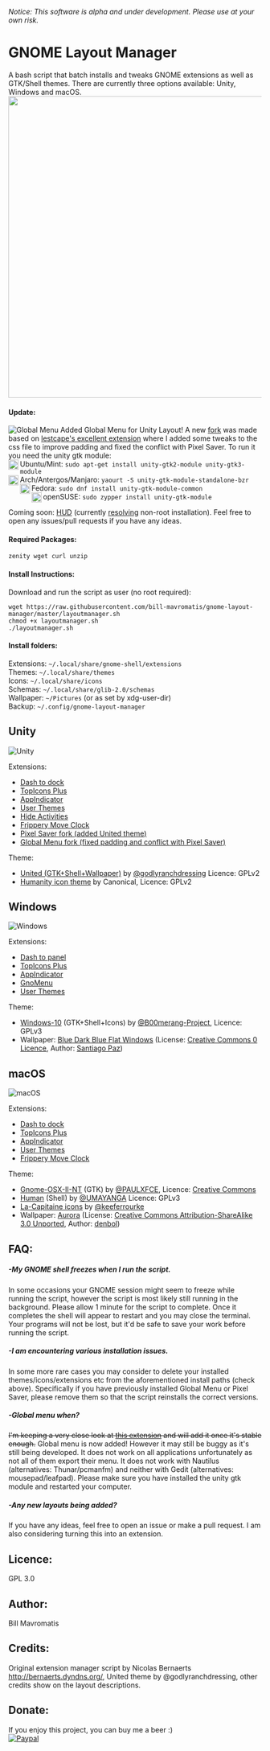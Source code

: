 *Notice: This software is alpha and under development. Please use at your own risk.*

# GNOME Layout Manager
A bash script that batch installs and tweaks GNOME extensions as well as GTK/Shell themes. There are currently three options available: Unity, Windows and macOS.
<img src="http://i.imgur.com/6Qgf2Cc.png" width="600" align="middle">

#### Update:
![Global Menu](https://giant.gfycat.com/InsistentTheseEyas.gif)
Added Global Menu for Unity Layout! A new [fork](https://github.com/bill-mavromatis/Gnome-Global-AppMenu) was made based on [lestcape's excellent extension](https://github.com/lestcape/Gnome-Global-AppMenu) where I added some tweaks to the css file to improve padding and fixed the conflict with Pixel Saver. To run it you need the unity gtk module:  
<img src="https://cdn2.iconfinder.com/data/icons/metro-uinvert-dock/256/OS_Ubuntu.png" height="20" align="left">Ubuntu/Mint: ```sudo apt-get install unity-gtk2-module unity-gtk3-module```  
<img src="https://upload.wikimedia.org/wikipedia/commons/thumb/a/a5/Archlinux-icon-crystal-64.svg/2000px-Archlinux-icon-crystal-64.svg.png" height="20" align="left"> Arch/Antergos/Manjaro: ```yaourt -S unity-gtk-module-standalone-bzr```  
<img src="https://cdn1.iconfinder.com/data/icons/system-shade-circles/512/fedora-512.png" height="20" align="left">Fedora: ```sudo dnf install unity-gtk-module-common```  
<img src="http://www.unixstickers.com/image/data/stickers/opensuse/Opensuse-logo_hexagon.sh.png" height="20" align="left">openSUSE: ```sudo zypper install unity-gtk-module``` 

Coming soon: [HUD](https://github.com/p-e-w/plotinus) (currently [resolving](https://github.com/p-e-w/plotinus/issues/25) non-root installation). Feel free to open any issues/pull requests if you have any ideas.

#### Required Packages:
```zenity wget curl unzip```  

#### Install Instructions:
Download and run the script as user (no root required):
```
wget https://raw.githubusercontent.com/bill-mavromatis/gnome-layout-manager/master/layoutmanager.sh
chmod +x layoutmanager.sh
./layoutmanager.sh
```
#### Install folders:
Extensions: ```~/.local/share/gnome-shell/extensions```   
Themes: ```~/.local/share/themes```  
Icons: ```~/.local/share/icons```  
Schemas: ```~/.local/share/glib-2.0/schemas```  
Wallpaper: ```~/Pictures``` (or as set by xdg-user-dir)  
Backup: ```~/.config/gnome-layout-manager```  

## Unity
![Unity](http://i.imgur.com/vzjZeE4.png)

Extensions:
- [Dash to dock](https://extensions.gnome.org/extension/307/dash-to-dock/)
- [TopIcons Plus](https://extensions.gnome.org/extension/1031/topicons/)
- [AppIndicator](https://extensions.gnome.org/extension/615/appindicator-support/)
- [User Themes](https://extensions.gnome.org/extension/19/user-themes/)
- [Hide Activities](https://extensions.gnome.org/extension/744/hide-activities-button/)
- [Frippery Move Clock](https://extensions.gnome.org/extension/2/move-clock/)
- [Pixel Saver fork (added United theme)](https://github.com/bill-mavromatis/pixel-saver)
- [Global Menu fork (fixed padding and conflict with Pixel Saver)](https://github.com/bill-mavromatis/Gnome-Global-AppMenu)

Theme:
- [United (GTK+Shell+Wallpaper)](https://www.gnome-look.org/p/1174889) by [@godlyranchdressing](https://github.com/godlyranchdressing) Licence: GPLv2
- [Humanity icon theme](https://launchpad.net/humanity) by Canonical, Licence: GPLv2


## Windows
![Windows](http://i.imgur.com/c4EY20U.png)

Extensions:
- [Dash to panel](https://extensions.gnome.org/extension/1160/dash-to-panel/)
- [TopIcons Plus](https://extensions.gnome.org/extension/1031/topicons/)
- [AppIndicator](https://extensions.gnome.org/extension/615/appindicator-support/)
- [GnoMenu](https://extensions.gnome.org/extension/608/gnomenu/)
- [User Themes](https://extensions.gnome.org/extension/19/user-themes/)

Theme:
- [Windows-10](https://github.com/B00merang-Project/Windows-10) (GTK+Shell+Icons) by [@B00merang-Project](https://github.com/B00merang-Project), Licence: GPLv3
- Wallpaper: [Blue Dark Blue Flat Windows](https://www.pexels.com/photo/blue-dark-blue-flat-windows-337685/) (License: [Creative Commons 0 Licence](https://creativecommons.org/publicdomain/zero/1.0/), Author: [Santiago Paz](https://www.pexels.com/u/santiago-paz-109124/)) 

## macOS
![macOS](http://i.imgur.com/aYAfZxQ.png)

Extensions:
- [Dash to dock](https://extensions.gnome.org/extension/307/dash-to-dock/)
- [TopIcons Plus](https://extensions.gnome.org/extension/1031/topicons/)
- [AppIndicator](https://extensions.gnome.org/extension/615/appindicator-support/)
- [User Themes](https://extensions.gnome.org/extension/19/user-themes/)
- [Frippery Move Clock](https://extensions.gnome.org/extension/2/move-clock/)

Theme:
- [Gnome-OSX-II-NT](https://www.gnome-look.org/p/1171688/) (GTK) by [@PAULXFCE](https://www.gnome-look.org/member/455718/), Licence: [Creative Commons](https://creativecommons.org/licenses/by-sa/3.0/) 
- [Human](https://www.gnome-look.org/p/1171095/) (Shell) by [@UMAYANGA](https://www.gnome-look.org/member/434822/) Licence: GPLv3
- [La-Capitaine icons](https://github.com/keeferrourke/la-capitaine-icon-theme) by [@keeferrourke](https://github.com/keeferrourke)
- Wallpaper: [Aurora](http://www.panoramio.com/photo/9384842) (License: [Creative Commons Attribution-ShareAlike 3.0 Unported](https://creativecommons.org/licenses/by-sa/3.0/), Author: [denbol](http://www.panoramio.com/photo/9384842)) 

## FAQ: 

##### -My GNOME shell freezes when I run the script.
In some occasions your GNOME session might seem to freeze while running the script, however the script is most likely still running in the background. Please allow 1 minute for the script to complete. Once it completes the shell will appear to restart and you may close the terminal. Your programs will not be lost, but it'd be safe to save your work before running the script.

##### -I am encountering various installation issues.
In some more rare cases you may consider to delete your installed themes/icons/extensions etc from the aforementioned install paths (check above). Specifically if you have previously installed Global Menu or Pixel Saver, please remove them so that the script reinstalls the correct versions.

##### -Global menu when?
~~I'm keeping a very close look at [this extension](https://github.com/lestcape/Gnome-Global-AppMenu) and will add it once it's stable enough.~~ Global menu is now added! However it may still be buggy as it's still being developed. It does not work on all applications unfortunately as not all of them export their menu. It does not work with Nautilus (alternatives: Thunar/pcmanfm) and neither with Gedit (alternatives: mousepad/leafpad). Please make sure you have installed the unity gtk module and restarted your computer.

##### -Any new layouts being added?
If you have any ideas, feel free to open an issue or make a pull request. I am also considering turning this into an extension.

## Licence: 
GPL 3.0

## Author:
Bill Mavromatis

## Credits:
Original extension manager script by Nicolas Bernaerts http://bernaerts.dyndns.org/, United theme by @godlyranchdressing, other credits show on the layout descriptions.

## Donate: 
If you enjoy this project, you can buy me a beer :)  
[![Paypal](https://www.paypalobjects.com/en_GB/i/btn/btn_donate_LG.gif)](https://www.paypal.com/cgi-bin/webscr?cmd=_donations&business=bill%2emavromatis%40gmail%2ecom&lc=GB&currency_code=GBP&bn=PP%2dDonationsBF%3abtn_donate_LG%2egif%3aNonHosted)
